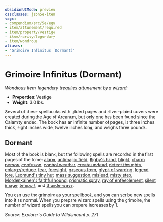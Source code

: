 ```yaml
---
obsidianUIMode: preview
cssclasses: json5e-item
tags:
- compendium/src/5e/egw
- item/attunement/required
- item/property/vestige
- item/rarity/legendary
- item/wondrous
aliases: 
- "Grimoire Infinitus (Dormant)"
---
```

# Grimoire Infinitus (Dormant)
*Wondrous Item, legendary (requires attunement by a wizard)*  

- **Properties**: Vestige
- **Weight**: 3.0 lbs.

Several of these spellbooks with gilded pages and silver-plated covers were created during the Age of Arcanum, but only one has been found since the Calamity ended. The book has an infinite number of pages, is three inches thick, eight inches wide, twelve inches long, and weighs three pounds.

## Dormant

Most of the book is blank, but the following spells are recorded in the first pages of the tome: [alarm](/compendium/spells/alarm.md), [antimagic field](/compendium/spells/antimagic-field.md), [Bigby's hand](/compendium/spells/bigbys-hand.md), [blight](/compendium/spells/blight.md), [charm person](/compendium/spells/charm-person.md), [confusion](/compendium/spells/confusion.md), [control weather](/compendium/spells/control-weather.md), [create undead](/compendium/spells/create-undead.md), [detect thoughts](/compendium/spells/detect-thoughts.md), [enlarge/reduce](/compendium/spells/enlarge-reduce.md), [fear](/compendium/spells/fear.md), [foresight](/compendium/spells/foresight.md), [gaseous form](/compendium/spells/gaseous-form.md), [glyph of warding](/compendium/spells/glyph-of-warding.md), [legend lore](/compendium/spells/legend-lore.md), [Leomund's tiny hut](/compendium/spells/leomunds-tiny-hut.md), [mass suggestion](/compendium/spells/mass-suggestion.md), [mislead](/compendium/spells/mislead.md), [misty step](/compendium/spells/misty-step.md), [Mordenkainen's faithful hound](/compendium/spells/mordenkainens-faithful-hound.md), [prismatic spray](/compendium/spells/prismatic-spray.md), [ray of enfeeblement](/compendium/spells/ray-of-enfeeblement.md), [silent image](/compendium/spells/silent-image.md), [teleport](/compendium/spells/teleport.md), and [thunderwave](/compendium/spells/thunderwave.md).

You can use the grimoire as your spellbook, and you can scribe new spells into it as normal. When you prepare wizard spells using the grimoire, the number of wizard spells you can prepare increases by 1.

*Source: Explorer's Guide to Wildemount p. 271*